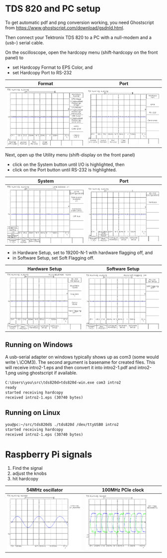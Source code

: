 
# TDS 820 and PC setup

To get automatic pdf and png conversion working, you need Ghostscript from
https://www.ghostscript.com/download/gsdnld.html.

Then connect your Tektronix TDS 820 to a PC with a null-modem and a (usb-) serial cable.

On the oscilloscope, open the hardcopy menu (shift-hardcopy on the front panel) to
- set Hardcopy Format to EPS Color, and
- set Hardcopy Port to RS-232

Format|Port
:-:|:-:
<img src="intro-2.svg" style="background-color:white;" />|<img src="intro-3.svg" style="background-color:white;" />

Next, open up the Utility menu (shift-display on the front panel)
- click on the System button until I/O is highlighted, then
- click on the Port button until RS-232 is highlighted.

System|Port
:-:|:-:
<img src="intro-4.svg" style="background-color:white;" />|<img src="intro-5.svg" style="background-color:white;" />

- in Hardware Setup, set to 19200-N-1 with hardware flagging off, and
- in Software Setup, set Soft Flagging off.

Hardware Setup|Software Setup
:-:|:-:
<img src="intro-6.svg" style="background-color:white;" />|<img src="intro-7.svg" style="background-color:white;" />

## Running on Windows

A usb-serial adapter on windows typically shows up as com3 (some would write \\.\COM3). The second argument is basename for created files. This will receive
intro2-1.eps and then convert it into intro2-1.pdf and intro2-1.png using ghostscript if available.

    C:\Users\you\src\tds820d>tds820d-win.exe com3 intro2 
    ready
    started receiving hardcopy
    received intro2-1.eps (30740 bytes)

## Running on Linux
    you@pc:~/src/tds820d$ ./tds820d /dev/ttyUSB0 intro2
    started receiving hardcopy
    received intro2-1.eps (30740 bytes)


# Raspberry Pi signals

1. Find the signal
2. adjust the knobs
3. hit hardcopy


54MHz oscillator|100MHz PCIe clock
:-:|:-:
<img src="tst-12.svg" style="background-color:white;" />|<img src="tst-14.svg" style="background-color:white;" />
